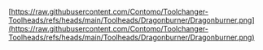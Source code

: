 [https://raw.githubusercontent.com/Contomo/Toolchanger-Toolheads/refs/heads/main/Toolheads/Dragonburner/Dragonburner.png](https://raw.githubusercontent.com/Contomo/Toolchanger-Toolheads/refs/heads/main/Toolheads/Dragonburner/Dragonburner.png)
